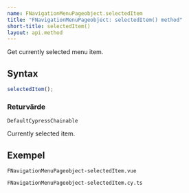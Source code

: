 ```yaml
---
name: FNavigationMenuPageobject.selectedItem
title: "FNavigationMenuPageobject: selectedItem() method"
short-title: selectedItem()
layout: api.method
---
```


Get currently selected menu item.

## Syntax

```ts nocompile nolint
selectedItem();
```

### Returvärde

`DefaultCypressChainable`

Currently selected item.

## Exempel

```import static
FNavigationMenuPageobject-selectedItem.vue
```

```import
FNavigationMenuPageobject-selectedItem.cy.ts
```
